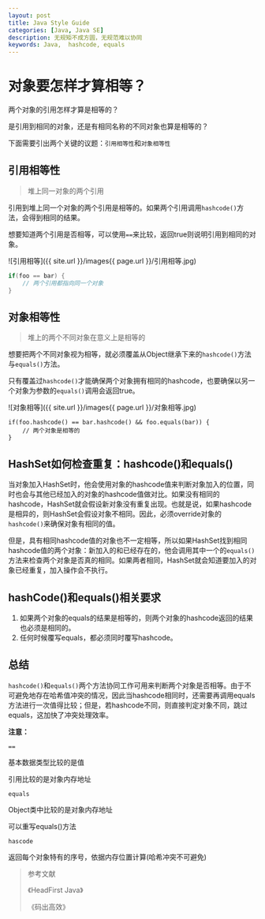 ```yaml
---
layout: post
title: Java Style Guide
categories: [Java, Java SE]
description: 无规矩不成方圆，无规范难以协同
keywords: Java,  hashcode, equals
---
```


# 对象要怎样才算相等？

两个对象的引用怎样才算是相等的？

是引用到相同的对象，还是有相同名称的不同对象也算是相等的？

下面需要引出两个关键的议题：`引用相等性`和`对象相等性`

## 引用相等性

> 堆上同一对象的两个引用

引用到堆上同一个对象的两个引用是相等的。如果两个引用调用`hashcode()`方法，会得到相同的结果。

想要知道两个引用是否相等，可以使用`==`来比较，返回true则说明引用到相同的对象。

![引用相等]({{ site.url }}/images{{ page.url }}/引用相等.jpg)

```java
if(foo == bar) {
	// 两个引用都指向同一个对象
}
```



## 对象相等性

> 堆上的两个不同对象在意义上是相等的

想要把两个不同对象视为相等，就必须覆盖从Object继承下来的`hashcode()`方法与`equals()`方法。

只有覆盖过`hashcode()`才能确保两个对象拥有相同的hashcode，也要确保以另一个对象为参数的`equals()`调用会返回true。

![对象相等]({{ site.url }}/images{{ page.url }}/对象相等.jpg)

```
if(foo.hashcode() == bar.hashcode() && foo.equals(bar)) {
	// 两个对象是相等的
}
```



## HashSet如何检查重复：hashcode()和equals()

当对象加入HashSet时，他会使用对象的hashcode值来判断对象加入的位置，同时也会与其他已经加入的对象的hashcode值做对比。如果没有相同的hashcode，HashSet就会假设新对象没有重复出现。也就是说，如果hashcode是相异的，则HashSet会假设对象不相同。因此，必须override对象的`hashcode()`来确保对象有相同的值。

但是，具有相同hashcode值的对象也不一定相等，所以如果HashSet找到相同hashcode值的两个对象：新加入的和已经存在的，他会调用其中一个的`equals()`方法来检查两个对象是否真的相同。如果两者相同，HashSet就会知道要加入的对象已经重复，加入操作会不执行。

## hashCode()和equals()相关要求

1. 如果两个对象的equals的结果是相等的，则两个对象的hashcode返回的结果也必须是相同的。
2. 任何时候覆写equals，都必须同时覆写hashcode。

## 总结

`hashcode()`和`equals()`两个方法协同工作可用来判断两个对象是否相等。由于不可避免地存在哈希值冲突的情况，因此当hashcode相同时，还需要再调用equals方法进行一次值得比较；但是，若hashcode不同，则直接判定对象不同，跳过equals，这加快了冲突处理效率。

**注意：**

`==`

基本数据类型比较的是值

引用比较的是对象内存地址

`equals`

Object类中比较的是对象内存地址

可以重写equals()方法

`hascode`

返回每个对象特有的序号，依据内存位置计算(哈希冲突不可避免)

>参考文献
>
>《HeadFirst Java》
>
>《码出高效》

